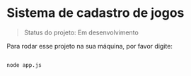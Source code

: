 <h1>Sistema de cadastro de jogos</h1>

> Status do projeto: Em desenvolvimento 

Para rodar esse projeto na sua máquina, por favor digite: 

```

node app.js
```
